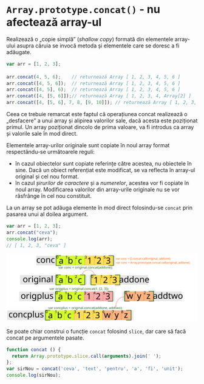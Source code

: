 # `Array.prototype.concat()` - nu afectează array-ul

Realizează o „copie simplă” (*shallow copy*) formată din elementele array-ului asupra căruia se invocă metoda și elementele care se doresc a fi adăugate.

```javascript
var arr = [1, 2, 3];

arr.concat(4, 5, 6);    // returnează Array [ 1, 2, 3, 4, 5, 6 ]
arr.concat([4, 5, 6]);  // returnează Array [ 1, 2, 3, 4, 5, 6 ]
arr.concat([4, 5], 6);  // returnează Array [ 1, 2, 3, 4, 5, 6 ]
arr.concat([4, [5, 6]]);// returnează Array [ 1, 2, 3, 4, Array[2] ]
arr.concat([4, [5, 6], 7, 8, [9, 10]]); // returnează Array [ 1, 2, 3, 4, Array[2], 7, 8, Array[2] ]
```

Ceea ce trebuie remarcat este faptul că operațiunea concat realizează o „desfacere” a unui array și alipirea valorilor sale, dacă acesta este poziționat primul. Un array poziționat dincolo de prima valoare, va fi introdus ca array și valorile sale în mod direct.

Elementele array-urilor originale sunt copiate în noul array format respectându-se următoarele reguli:
- în cazul obiectelor sunt copiate referințe către acestea, nu obiectele în sine. Dacă un obiect referențiat este modificat, se va reflecta în array-ul original și cel nou format.
- în cazul *șirurilor de caractere* și a *numerelor*, acestea vor fi copiate în noul array. Modificarea valorilor din array-urile originale nu se vor răsfrânge în cel nou constituit.

La un array se pot adăuga elemente în mod direct folosindu-se `concat` prin pasarea unui al doilea argument.

```javascript
var arr = [1, 2, 3];
arr.concat("ceva");
console.log(arr);
// [ 1, 2, 3, "ceva" ]
```

![Array.prototype.concat()](ArrayConcat.svg)

Se poate chiar construi o funcție `concat` folosind `slice`, dar care să facă concat pe argumentele pasate.

```javascript
function concat () {
  return Array.prototype.slice.call(arguments).join(' ');
};
var sirNou = concat('ceva', 'text', 'pentru', 'a', 'fi', 'unit');
console.log(sirNou);
```
